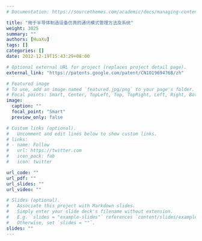 ```yaml
---
# Documentation: https://sourcethemes.com/academic/docs/managing-content/

title: "用于半导体制造设备仿真的通讯模式管理方法及系统"
weight: 3025
summary: ""
authors: [HuaXu]
tags: []
categories: []
date: 2012-12-19T15:43:29+08:00

# Optional external URL for project (replaces project detail page).
external_link: "https://patents.google.com/patent/CN101969476B/zh"

# Featured image
# To use, add an image named `featured.jpg/png` to your page's folder.
# Focal points: Smart, Center, TopLeft, Top, TopRight, Left, Right, BottomLeft, Bottom, BottomRight.
image:
  caption: ""
  focal_point: "Smart"
  preview_only: false

# Custom links (optional).
#   Uncomment and edit lines below to show custom links.
# links:
# - name: Follow
#   url: https://twitter.com
#   icon_pack: fab
#   icon: twitter

url_code: ""
url_pdf: ""
url_slides: ""
url_video: ""

# Slides (optional).
#   Associate this project with Markdown slides.
#   Simply enter your slide deck's filename without extension.
#   E.g. `slides = "example-slides"` references `content/slides/example-slides.md`.
#   Otherwise, set `slides = ""`.
slides: ""
---
```

